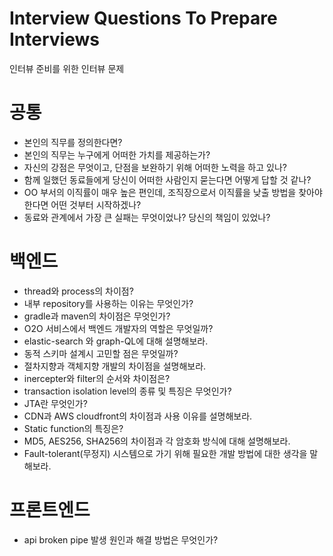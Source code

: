 # Interview Questions To Prepare Interviews
인터뷰 준비를 위한 인터뷰 문제 


# 공통 
- 본인의 직무를 정의한다면?
- 본인의 직무는 누구에게 어떠한 가치를 제공하는가?
- 자신의 강점은 무엇이고, 단점을 보완하기 위해 어떠한 노력을 하고 있나?
- 함께 일했던 동료들에게 당신이 어떠한 사람인지 묻는다면 어떻게 답할 것 같나?
- OO 부서의 이직률이 매우 높은 편인데, 조직장으로서 이직률을 낮출 방법을 찾아야 한다면 어떤 것부터 시작하겠나?
- 동료와 관계에서 가장 큰 실패는 무엇이었나? 당신의 책임이 있었나?


# 백엔드
- thread와 process의 차이점?
- 내부 repository를 사용하는 이유는 무엇인가?
- gradle과 maven의 차이점은 무엇인가?
- O2O 서비스에서 백엔드 개발자의 역할은 무엇일까?
- elastic-search 와 graph-QL에 대해 설명해보라.
- 동적 스키마 설계시 고민할 점은 무엇일까?
- 절차지향과 객체지향 개발의 차이점을 설명해보라.
- inercepter와 filter의 순서와 차이점은?
- transaction isolation level의 종류 및 특징은 무엇인가?
- JTA란 무엇인가?
- CDN과 AWS cloudfront의 차이점과 사용 이유를 설명해보라.
- Static function의 특징은?
- MD5, AES256, SHA256의 차이점과 각 암호화 방식에 대해 설명해보라.
- Fault-tolerant(무정지) 시스템으로 가기 위해 필요한 개발 방법에 대한 생각을 말해보라.

# 프론트엔드
- api broken pipe 발생 원인과 해결 방법은 무엇인가?
